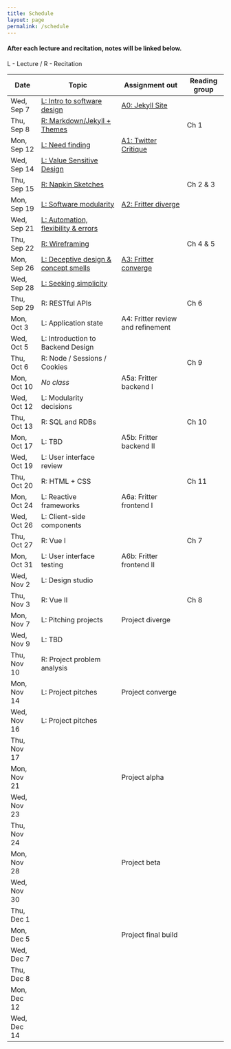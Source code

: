 ```yaml
---
title: Schedule
layout: page
permalink: /schedule
---
```


#### After each lecture and recitation, notes will be linked below.

L - Lecture / R - Recitation <br>

| Date        | Topic                                                    | Assignment out                               | Reading group |
| ----------- | -------------------------------------------------------- | -------------------------------------------- | ------------- |
| Wed, Sep 7  | [L: Intro to software design](/lectures/lecture-1)       | [A0: Jekyll Site](/assignments/assignment-0) |               |
| Thu, Sep 8  | [R: Markdown/Jekyll + Themes](/recitations/recitation-1) |                                              | Ch 1          |
| Mon, Sep 12 | [L: Need finding](/lectures/lecture-2)                   | [A1: Twitter Critique](/assignments/assignment-1) |          |
| Wed, Sep 14 | [L: Value Sensitive Design](/lectures/lecture-3)                                |                                              |               |
| Thu, Sep 15 | [R: Napkin Sketches](/recitations/recitation-2)                                       |                                              | Ch 2 & 3      |
| Mon, Sep 19 | [L: Software modularity](/lectures/lecture-4)                                   | [A2: Fritter diverge](/assignments/assignment-2)                          |               |
| Wed, Sep 21 | [L: Automation, flexibility & errors](/lectures/lecture-5)                      |                                              |               |
| Thu, Sep 22 | [R: Wireframing](/recitations/recitation-3)                                           |                                              | Ch 4 & 5      |
| Mon, Sep 26 | [L: Deceptive design & concept smells](/lectures/lecture-6)                        | [A3: Fritter converge](/assignments/assignment-3)                         |               |
| Wed, Sep 28 | [L: Seeking simplicity](/lectures/lecture-7)                                    |                                              |               |
| Thu, Sep 29 | R: RESTful APIs                                          |                                              | Ch 6          |
| Mon, Oct 3  | L: Application state                                     | A4: Fritter review and refinement  |               |
| Wed, Oct 5  | L: Introduction to Backend Design                        |                                              |               |
| Thu, Oct 6  | R: Node / Sessions / Cookies                             |                                              | Ch 9          |
| Mon, Oct 10 | _No class_                                               | A5a: Fritter backend I                      |               |
| Wed, Oct 12 | L: Modularity decisions                                  |                                              |               |
| Thu, Oct 13 | R: SQL and RDBs                                          |                                              | Ch 10         |
| Mon, Oct 17 | L: TBD                                                   | A5b: Fritter backend II                      |               |
| Wed, Oct 19 | L: User interface review                                 |                                              |               |
| Thu, Oct 20 | R: HTML + CSS                                            |                                              | Ch 11         |
| Mon, Oct 24 | L: Reactive frameworks                                   | A6a: Fritter frontend I                      |               |
| Wed, Oct 26 | L: Client-side components                                |                                              |               |
| Thu, Oct 27 | R: Vue I                                                 |                                              | Ch 7          |
| Mon, Oct 31 | L: User interface testing                                | A6b: Fritter frontend II                     |               |
| Wed, Nov 2  | L: Design studio                                         |                                              |               |
| Thu, Nov 3  | R: Vue II                                                |                                              | Ch 8          |
| Mon, Nov 7  | L: Pitching projects                                     | Project diverge                              |               |
| Wed, Nov 9  | L: TBD                                                   |                                              |               |
| Thu, Nov 10 | R: Project problem analysis                              |                                              |               |
| Mon, Nov 14 | L: Project pitches                                       | Project converge                             |               |
| Wed, Nov 16 | L: Project pitches                                       |                                              |               |
| Thu, Nov 17 |                                                          |                                              |               |
| Mon, Nov 21 |                                                          | Project alpha                                |               |
| Wed, Nov 23 |                                                          |                                              |               |
| Thu, Nov 24 |                                                          |                                              |               |
| Mon, Nov 28 |                                                          | Project beta                                 |               |
| Wed, Nov 30 |                                                          |                                              |               |
| Thu, Dec 1  |                                                          |                                              |               |
| Mon, Dec 5  |                                                          | Project final build                          |               |
| Wed, Dec 7  |                                                          |                                              |               |
| Thu, Dec 8  |                                                          |                                              |               |
| Mon, Dec 12 |                                                          |                                              |               |
| Wed, Dec 14 |                                                          |                                              |               |
